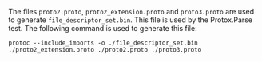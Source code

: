 The files `proto2.proto`, `proto2_extension.proto` and `proto3.proto` are used
to generate `file_descriptor_set.bin`. This file is used by the Protox.Parse
test. The following command is used to generate this file:

```
protoc --include_imports -o ./file_descriptor_set.bin  ./proto2_extension.proto ./proto2.proto ./proto3.proto
```
